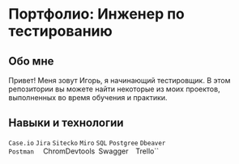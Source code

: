 # Портфолио: Инженер по тестированию
## Обо мне
Привет! Меня зовут Игорь, я начинающий тестировщик.
В этом репозитории вы можете найти некоторые из моих проектов, выполненных во время обучения и практики.
## Навыки и технологии
``Case.io`` ``Jira`` ``Sitecko`` ``Miro``
``SQL``  ``Postgree``  ``Dbeaver``  
``Postman``  ``  ``ChromDevtools``
``Swagger``  ``Trello`` 
